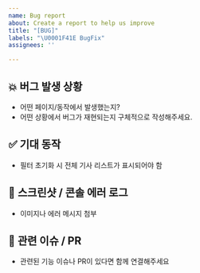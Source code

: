 ```yaml
---
name: Bug report
about: Create a report to help us improve
title: "[BUG]"
labels: "\U0001F41E BugFix"
assignees: ''

---
```


## 💥 버그 발생 상황
- 어떤 페이지/동작에서 발생했는지?
- 어떤 상황에서 버그가 재현되는지 구체적으로 작성해주세요.

## ✅ 기대 동작
- 필터 초기화 시 전체 기사 리스트가 표시되어야 함

## 📸 스크린샷 / 콘솔 에러 로그
- 이미지나 에러 메시지 첨부

## 🔄 관련 이슈 / PR
- 관련된 기능 이슈나 PR이 있다면 함께 연결해주세요
